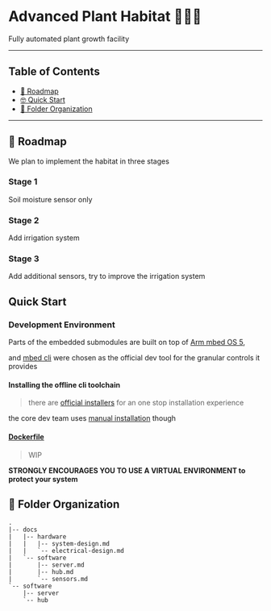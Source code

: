# Advanced Plant Habitat 🌱🌺🥑
Fully automated plant growth facility

---
## Table of Contents
- [🚀 Roadmap](#roadmap)
- [🤓 Quick Start](#quick-start)
- [📁 Folder Organization](#folder-organization)
---

<a name="roadmap"></a>
## 🚀 Roadmap
We plan to implement the habitat in three stages

### Stage 1 
Soil moisture sensor only

### Stage 2
Add irrigation system

### Stage 3
Add additional sensors, try to improve the irrigation system

<a name="quick-start"></a>
## Quick Start


### Development Environment

Parts of the embedded submodules are built on top of [Arm mbed OS 5](https://os.mbed.com/docs/mbed-os/v5.14/introduction/index.html),

and [mbed cli](#install-offline-toolchain) were chosen as the official dev tool for the granular controls it provides

<a name="install-offline-toolchain"></a>
#### Installing the offline cli toolchain

> there are [official installers](https://os.mbed.com/docs/mbed-os/v5.14/tools/installation-and-setup.html) for an one stop installation experience

the core dev team uses [manual installation](https://os.mbed.com/docs/mbed-os/v5.14/tools/manual-installation.html) though

#### [Dockerfile](Dockerfile)

> WIP

**STRONGLY ENCOURAGES YOU TO USE A VIRTUAL ENVIRONMENT to protect your system**

<a name="folder-organization"></a>
## 📁 Folder Organization
```text
.
|-- docs
|   |-- hardware
|   |   |-- system-design.md
|   |   `-- electrical-design.md
|   `-- software
|       |-- server.md
|       |-- hub.md
|       `-- sensors.md
`-- software
    |-- server
    `-- hub
```
